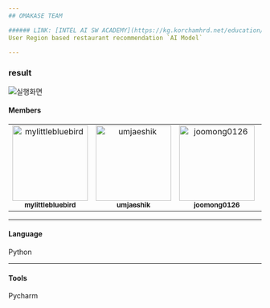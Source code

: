 ```yaml
---
## OMAKASE TEAM

###### LINK: [INTEL AI SW ACADEMY](https://kg.korchamhrd.net/education/professionalSkillEduDetail.do?rootMenuId=3417&menuId=3422&gaebalwon_cd=04000&gwajeong_no=M2023028)
User Region based restaurant recommendation `AI Model`

---
```

### result
![실행화면](https://github.com/joomong0126/restaurants_recommendation_intel/assets/77429760/204384c2-dd8d-4fa2-a1b1-a36562e59889)


#### Members

<table>
  <tbody>
      <td align="center" valign="top" width="25%"><a href="https://github.com/mylittlebluebird"><img src="https://avatars.githubusercontent.com/u/153490751?v=4" width="150px;" alt="mylittlebluebird"/><br /><sub><b>mylittlebluebird</b></sub></a></td>
      <td align="center" valign="top" width="25%"><a href="https://github.com/umjaeshik"><img src="https://avatars.githubusercontent.com/u/100324737?v=4" width="150px;" alt="umjaeshik"/><br /><sub><b>umjaeshik</b></sub></a></td>
      <td align="center" valign="top" width="25%"><a href="https://github.com/joomong0126"><img src="https://avatars.githubusercontent.com/u/77429760?v=4" width="150px;" alt="joomong0126"/><br /><sub><b>joomong0126</b></sub></a></td>
      <td align="center" valign="top" width="25%"><a href="https://github.com/jinhoheoo"><img src="https://avatars.githubusercontent.com/u/153490852?v=4" width="150px;" alt="jinhoheoo"/><br /><sub><b>jinhoheoo</b></sub></a></td>
      
  </tbody>
</table>

---
#### Language
Python

---
#### Tools
Pycharm

